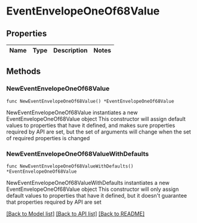 # EventEnvelopeOneOf68Value

## Properties

Name | Type | Description | Notes
------------ | ------------- | ------------- | -------------

## Methods

### NewEventEnvelopeOneOf68Value

`func NewEventEnvelopeOneOf68Value() *EventEnvelopeOneOf68Value`

NewEventEnvelopeOneOf68Value instantiates a new EventEnvelopeOneOf68Value object
This constructor will assign default values to properties that have it defined,
and makes sure properties required by API are set, but the set of arguments
will change when the set of required properties is changed

### NewEventEnvelopeOneOf68ValueWithDefaults

`func NewEventEnvelopeOneOf68ValueWithDefaults() *EventEnvelopeOneOf68Value`

NewEventEnvelopeOneOf68ValueWithDefaults instantiates a new EventEnvelopeOneOf68Value object
This constructor will only assign default values to properties that have it defined,
but it doesn't guarantee that properties required by API are set


[[Back to Model list]](../README.md#documentation-for-models) [[Back to API list]](../README.md#documentation-for-api-endpoints) [[Back to README]](../README.md)


